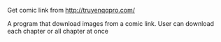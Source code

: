 Get comic link from http://truyenqqpro.com/

A program that download images from a comic link. User can download each chapter or all chapter at once